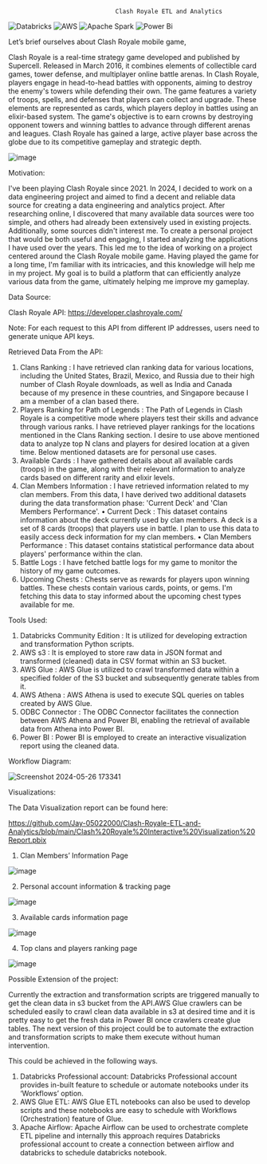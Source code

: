                                   Clash Royale ETL and Analytics 
![Databricks](https://a11ybadges.com/badge?logo=databricks)  ![AWS](https://img.shields.io/badge/AWS-%23FF9900.svg?style=for-the-badge&logo=amazon-aws&logoColor=white) ![Apache Spark](https://img.shields.io/badge/Apache%20Spark-FDEE21?style=flat-square&logo=apachespark&logoColor=black) ![Power Bi](https://img.shields.io/badge/power_bi-F2C811?style=for-the-badge&logo=powerbi&logoColor=black)



Let’s brief ourselves about Clash Royale mobile game,

Clash Royale is a real-time strategy game developed and published by Supercell. Released in March 2016, it combines elements of collectible card games, tower defense, and multiplayer online battle arenas.
In Clash Royale, players engage in head-to-head battles with opponents, aiming to destroy the enemy's towers while defending their own. The game features a variety of troops, spells, and defenses that players can collect and upgrade. These elements are represented as cards, which players deploy in battles using an elixir-based system.
The game's objective is to earn crowns by destroying opponent towers and winning battles to advance through different arenas and leagues.
Clash Royale has gained a large, active player base across the globe due to its competitive gameplay and strategic depth.


![image](https://github.com/Jay-05022000/Clash-Royale-ETL-and-Analytics/assets/110780565/b8483217-eb38-499e-a015-7a491bb704c7)



Motivation: 

I've been playing Clash Royale since 2021. In 2024, I decided to work on a data engineering project and aimed to find a decent and reliable data source for creating a data engineering and analytics project. After researching online, I discovered that many available data sources were too simple, and others had already been extensively used in existing projects. Additionally, some sources didn't interest me.
To create a personal project that would be both useful and engaging, I started analyzing the applications I have used over the years. This led me to the idea of working on a project centered around the Clash Royale mobile game. Having played the game for a long time, I'm familiar with its intricacies, and this knowledge will help me in my project. My goal is to build a platform that can efficiently analyze various data from the game, ultimately helping me improve my gameplay.


Data Source:

Clash Royale API: https://developer.clashroyale.com/

Note: For each request to this API from different IP addresses, users need to generate unique API keys.


Retrieved Data From the API:

1)	Clans Ranking : I have retrieved clan ranking data for various locations, including the United States, Brazil, Mexico, and Russia due to their high number of Clash Royale downloads, as well as India and Canada because of my presence in these countries, and Singapore because I am a member of a clan based there.
2)	Players Ranking for Path of Legends : The Path of Legends in Clash Royale is a competitive mode where players test their skills and advance through various ranks. I have retrieved player rankings for the locations mentioned in the Clans Ranking section.
I desire to use above mentioned data to analyze top N clans and players for desired location at a given time.
Below mentioned datasets are for personal use cases.
3)	Available Cards : I have gathered details about all available cards (troops) in the game, along with their relevant information to analyze cards based on different rarity and elixir levels.
4)	Clan Members Information : I have retrieved information related to my clan members. From this data, I have derived two additional datasets during the data transformation phase: 'Current Deck' and 'Clan Members Performance'.
      •	Current Deck : This dataset contains information about the deck currently used by clan members. A deck is a set of 8 cards (troops) that players use in battle. I plan to use this data to easily access deck information for my clan members.
      •	Clan Members Performance : This dataset contains statistical performance data about players' performance within the clan.
5)	Battle Logs : I have fetched battle logs for my game to monitor the history of my game outcomes.
6)	Upcoming Chests : Chests serve as rewards for players upon winning battles. These chests contain various cards, points, or gems. I'm fetching this data to stay informed about the upcoming chest types available for me.


Tools Used:

1)	Databricks Community Edition : It is utilized for developing extraction and transformation Python scripts.
2)	AWS s3 : It is employed to store raw data in JSON format and transformed (cleaned) data in CSV format within an S3 bucket.
3)	AWS Glue : AWS Glue is utilized to crawl transformed data within a specified folder of the S3 bucket and subsequently generate tables from it.
4)	AWS Athena : AWS Athena is used to execute SQL queries on tables created by AWS Glue.
5)	ODBC Connector : The ODBC Connector facilitates the connection between AWS Athena and Power BI, enabling the retrieval of available data from Athena into Power BI.
6)	Power BI : Power BI is employed to create an interactive visualization report using the cleaned data.


Workflow Diagram:


![Screenshot 2024-05-26 173341](https://github.com/Jay-05022000/Clash-Royale-ETL-and-Analytics/assets/110780565/3a6afaa4-9108-49fd-8daf-caa1fa9284f7)

 
Visualizations:

The Data Visualization report can be found here: 


https://github.com/Jay-05022000/Clash-Royale-ETL-and-Analytics/blob/main/Clash%20Royale%20Interactive%20Visualization%20Report.pbix


1) Clan Members’ Information Page

   
![image](https://github.com/Jay-05022000/Clash-Royale-ETL-and-Analytics/assets/110780565/97136a7d-81fc-4b37-8fd2-d3cef1da2a8b)
																			

2) Personal account information & tracking page

   
![image](https://github.com/Jay-05022000/Clash-Royale-ETL-and-Analytics/assets/110780565/d4b1cbdf-046d-4d92-8348-48c4230c74c9)
                                      

3) Available cards information page

   
![image](https://github.com/Jay-05022000/Clash-Royale-ETL-and-Analytics/assets/110780565/69c51887-96b7-4362-8162-77f46c9a7714)
                                    

4) Top clans and players ranking page

   
![image](https://github.com/Jay-05022000/Clash-Royale-ETL-and-Analytics/assets/110780565/fa729812-821d-4081-a707-96270fd35ce1)
                                      

Possible Extension of the project:


Currently the extraction and transformation scripts are triggered manually to get the clean data in s3 bucket from the API.AWS Glue crawlers can be scheduled easily to crawl clean data available in s3 at desired time and it is pretty easy to get the fresh data in Power BI once crawlers create glue tables.
The next version of this project could be to automate the extraction and transformation scripts to make them execute without human intervention.

This could be achieved in the following ways.

1)	Databricks Professional account: Databricks Professional account provides in-built feature to schedule or automate notebooks under its ‘Workflows’ option.
2)	AWS Glue ETL: AWS Glue ETL notebooks can also be used to develop scripts and these notebooks are easy to schedule with Workflows (Orchestration) feature of Glue.
3)	Apache Airflow: Apache Airflow can be used to orchestrate complete ETL pipeline and internally this approach requires Databricks professional account to create a connection between airflow and databricks to schedule databricks notebook.




